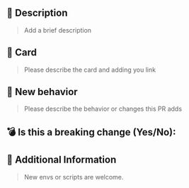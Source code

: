 
## 📝 Description

> Add a brief description

## 📂 Card

> Please describe the card and adding you link

## 🚀 New behavior

> Please describe the behavior or changes this PR adds

## 💣 Is this a breaking change (Yes/No):


## 📝 Additional Information
> New envs or scripts are welcome.
